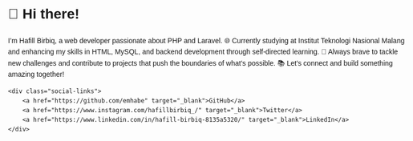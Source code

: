 
<!-- **emhabe/emhabe** is a ✨ _special_ ✨ repository because its `README.md` (this file) appears on your GitHub profile. -->
<!DOCTYPE html>
<html lang="en">
<head>
    <meta charset="UTF-8">
    <meta name="viewport" content="width=device-width, initial-scale=1.0">
    <title>Emhabe Profile</title>
    <style>
        body {
            font-family: Arial, sans-serif;
            line-height: 1.6;
            max-width: 800px;
            margin: auto;
            padding: 20px;
        }
        .social-links a {
            text-decoration: none;
            color: #333;
            padding: 10px;
            border-radius: 5px;
            margin-right: 10px;
            transition: background-color 0.3s;
        }
        .social-links a:hover {
            background-color: #f0f0f0;
        }
    </style>
</head>
<body>
    <h1>👋 Hi there!</h1>
    <p>I’m Hafill Birbiq, a web developer passionate about PHP and Laravel. 🌐 Currently studying at Institut Teknologi Nasional Malang and enhancing my skills in HTML, MySQL, and backend development through self-directed learning. 🚀 Always brave to tackle new challenges and contribute to projects that push the boundaries of what’s possible. 📚 Let’s connect and build something amazing together!</p>
    
    <div class="social-links">
        <a href="https://github.com/emhabe" target="_blank">GitHub</a>
        <a href="https://www.instagram.com/hafillbirbiq_/" target="_blank">Twitter</a>
        <a href="https://www.linkedin.com/in/hafill-birbiq-8135a5320/" target="_blank">LinkedIn</a>
    </div>
</body>
</html>

